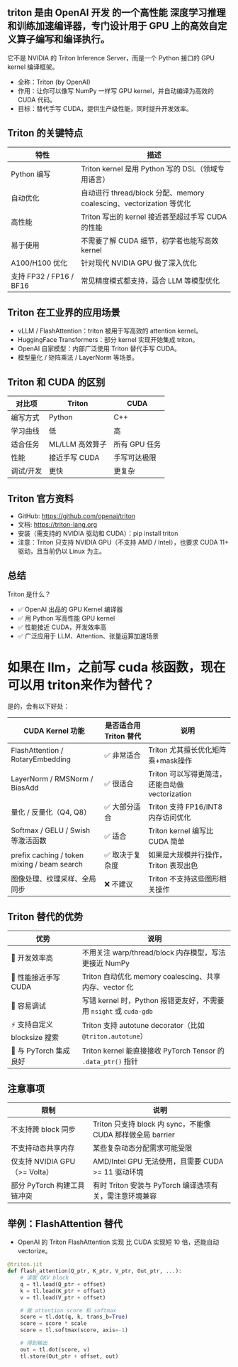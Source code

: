 ## triton 是由 OpenAI 开发 的一个高性能 深度学习推理和训练加速编译器，专门设计用于 GPU 上的高效自定义算子编写和编译执行。

它不是 NVIDIA 的 Triton Inference Server，而是一个 Python 接口的 GPU kernel 编译框架。

- 全称：Triton (by OpenAI)
- 作用：让你可以像写 NumPy 一样写 GPU kernel，并自动编译为高效的 CUDA 代码。
- 目标：替代手写 CUDA，提供生产级性能，同时提升开发效率。

## Triton 的关键特点

| 特性                    | 描述                                                       |
|-----------------------|----------------------------------------------------------|
| Python 编写             | Triton kernel 是用 Python 写的 DSL（领域专用语言）                   |
| 自动优化                  | 自动进行 thread/block 分配、memory coalescing、vectorization 等优化 |
| 高性能                   | Triton 写出的 kernel 接近甚至超过手写 CUDA 的性能                      |
| 易于使用                  | 不需要了解 CUDA 细节，初学者也能写高效 kernel                            |
| A100/H100 优化          | 针对现代 NVIDIA GPU 做了深入优化                                   |
| 支持 FP32 / FP16 / BF16 | 常见精度模式都支持，适合 LLM 等模型优化                                   |

## Triton 在工业界的应用场景

- vLLM / FlashAttention：triton 被用于写高效的 attention kernel。
- HuggingFace Transformers：部分 kernel 实现开始集成 triton。
- OpenAI 自家模型：内部广泛使用 Triton 替代手写 CUDA。
- 模型量化 / 矩阵乘法 / LayerNorm 等场景。

## Triton 和 CUDA 的区别

| 对比项   | Triton      | CUDA      |
|-------|-------------|-----------|
| 编写方式  | Python      | C++       |
| 学习曲线  | 低           | 高         |
| 适合任务  | ML/LLM 高效算子 | 所有 GPU 任务 |
| 性能    | 接近手写 CUDA   | 手写可达极限    |
| 调试/开发 | 更快          | 更复杂       |

## Triton 官方资料

- GitHub: https://github.com/openai/triton
- 文档: https://triton-lang.org
- 安装（需支持的 NVIDIA 驱动和 CUDA）：pip install triton
- 注意：Triton 只支持 NVIDIA GPU（不支持 AMD / Intel），也要求 CUDA 11+ 驱动，且当前仍以 Linux 为主。

## 总结

Triton 是什么？
- ✅ OpenAI 出品的 GPU Kernel 编译器
- ✅ 用 Python 写高性能 GPU kernel
- ✅ 性能接近 CUDA，开发效率高
- ✅ 广泛应用于 LLM、Attention、张量运算加速场景

# 如果在 llm，之前写 cuda 核函数，现在可以用 triton来作为替代？

是的，会有以下好处：

| CUDA Kernel 功能                              | 是否适合用 Triton 替代 | 说明                                 |
|---------------------------------------------|-----------------|------------------------------------|
| FlashAttention / RotaryEmbedding            | ✅ 非常适合          | Triton 尤其擅长优化矩阵乘+mask操作            |
| LayerNorm / RMSNorm / BiasAdd               | ✅ 很适合           | Triton 可以写得更简洁，还能自动做 vectorization |
| 量化 / 反量化（Q4, Q8）                            | ✅ 大部分适合         | Triton 支持 FP16/INT8 内存访问优化         |
| Softmax / GELU / Swish 等激活函数                | ✅ 适合            | Triton kernel 编写比 CUDA 简单          |
| prefix caching / token mixing / beam search | ✅ 取决于复杂度        | 如果是大规模并行操作，Triton 表现出色             |
| 图像处理、纹理采样、全局同步                              | ❌ 不建议           | Triton 不支持这些图形相关操作                 |

## Triton 替代的优势

| 优势                   | 说明                                                    |
|----------------------|-------------------------------------------------------|
| 🔧 开发效率高             | 不用关注 warp/thread/block 内存模型，写法更接近 NumPy               |
| 🚀 性能接近手写 CUDA       | Triton 自动优化 memory coalescing、共享内存、vector 化           |
| 🧠 容易调试              | 写错 kernel 时，Python 报错更友好，不需要用 `nsight` 或 `cuda-gdb`   |
| ⚡ 支持自定义 blocksize 搜索 | Triton 支持 autotune decorator（比如 `@triton.autotune`）   |
| 🤝 与 PyTorch 集成良好    | Triton kernel 能直接接收 PyTorch Tensor 的 `.data_ptr()` 指针 |

## 注意事项

| 限制                       | 说明                                             |
|--------------------------|------------------------------------------------|
| 不支持跨 block 同步            | Triton 只支持 block 内 sync，不能像 CUDA 那样做全局 barrier |
| 不支持动态共享内存                | 某些复杂动态分配需求可能受限                                 |
| 仅支持 NVIDIA GPU（>= Volta） | AMD/Intel GPU 无法使用，且需要 CUDA >= 11 驱动环境         |
| 部分 PyTorch 构建工具链冲突       | 有时 Triton 安装与 PyTorch 编译选项有关，需注意环境兼容           |

## 举例：FlashAttention 替代

- OpenAI 的 Triton FlashAttention 实现 比 CUDA 实现短 10 倍，还能自动 vectorize。

```python
@triton.jit
def flash_attention(Q_ptr, K_ptr, V_ptr, Out_ptr, ...):
    # 读取 QKV block
    q = tl.load(Q_ptr + offset)
    k = tl.load(K_ptr + offset)
    v = tl.load(V_ptr + offset)

    # 做 attention score 和 softmax
    score = tl.dot(q, k, trans_b=True)
    score = score * scale
    score = tl.softmax(score, axis=-1)

    # 得到输出
    out = tl.dot(score, v)
    tl.store(Out_ptr + offset, out)
```